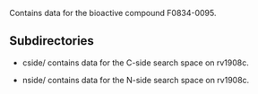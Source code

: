 Contains data for the bioactive compound F0834-0095.

## Subdirectories

- cside/ contains data for the C-side search space on rv1908c.

- nside/ contains data for the N-side search space on rv1908c.

